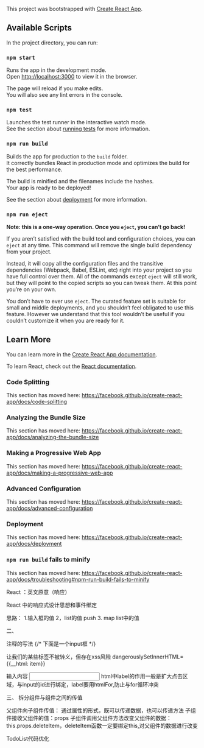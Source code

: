 This project was bootstrapped with [Create React App](https://github.com/facebook/create-react-app).

## Available Scripts

In the project directory, you can run:

### `npm start`

Runs the app in the development mode.<br>
Open [http://localhost:3000](http://localhost:3000) to view it in the browser.

The page will reload if you make edits.<br>
You will also see any lint errors in the console.

### `npm test`

Launches the test runner in the interactive watch mode.<br>
See the section about [running tests](https://facebook.github.io/create-react-app/docs/running-tests) for more information.

### `npm run build`

Builds the app for production to the `build` folder.<br>
It correctly bundles React in production mode and optimizes the build for the best performance.

The build is minified and the filenames include the hashes.<br>
Your app is ready to be deployed!

See the section about [deployment](https://facebook.github.io/create-react-app/docs/deployment) for more information.

### `npm run eject`

**Note: this is a one-way operation. Once you `eject`, you can’t go back!**

If you aren’t satisfied with the build tool and configuration choices, you can `eject` at any time. This command will remove the single build dependency from your project.

Instead, it will copy all the configuration files and the transitive dependencies (Webpack, Babel, ESLint, etc) right into your project so you have full control over them. All of the commands except `eject` will still work, but they will point to the copied scripts so you can tweak them. At this point you’re on your own.

You don’t have to ever use `eject`. The curated feature set is suitable for small and middle deployments, and you shouldn’t feel obligated to use this feature. However we understand that this tool wouldn’t be useful if you couldn’t customize it when you are ready for it.

## Learn More

You can learn more in the [Create React App documentation](https://facebook.github.io/create-react-app/docs/getting-started).

To learn React, check out the [React documentation](https://reactjs.org/).

### Code Splitting

This section has moved here: https://facebook.github.io/create-react-app/docs/code-splitting

### Analyzing the Bundle Size

This section has moved here: https://facebook.github.io/create-react-app/docs/analyzing-the-bundle-size

### Making a Progressive Web App

This section has moved here: https://facebook.github.io/create-react-app/docs/making-a-progressive-web-app

### Advanced Configuration

This section has moved here: https://facebook.github.io/create-react-app/docs/advanced-configuration

### Deployment

This section has moved here: https://facebook.github.io/create-react-app/docs/deployment

### `npm run build` fails to minify

This section has moved here: https://facebook.github.io/create-react-app/docs/troubleshooting#npm-run-build-fails-to-minify

React ：英文原意（响应）

React 中的响应式设计思想和事件绑定

思路：
    1.输入框的值
    2，list的值 push
    3. map list中的值

二、

注释的写法
 {/* 下面是一个input框 */}

让我们的某些标签不被转义，但存在xss风险
 dangerouslySetInnerHTML={{__html: item}}


  <label htmlFor="insertArea">输入内容</label>
   <input id="insertArea"/>
 html中label的作用一般是扩大点击区域，与input的id进行绑定，label要用htmlFor,防止与for循环冲突

 三、 拆分组件与组件之间的传值

 父组件向子组件传值： 通过属性的形式，既可以传递数据，也可以传递方法
 子组件接收父组件的值：props
 子组件调用父组件方法改变父组件的数据：this.props.deleteItem，deleteItem函数一定要绑定this,对父组件的数据进行改变
 
 TodoList代码优化

 